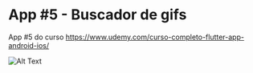 # App #5 - Buscador de gifs

App #5 do curso https://www.udemy.com/curso-completo-flutter-app-android-ios/

![Alt Text](https://imgur.com/m6PY4Ce)
